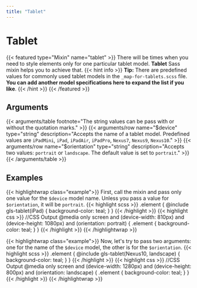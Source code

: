 ```yaml
---
title: "Tablet"
---
```


# Tablet

{{< featured type="Mixin" name="tablet" >}}
There will be times when you need to style elements only for one particular tablet model. **Tablet** Sass mixin helps you to achieve that.
{{< hint info >}}
**Tip:** There are predefined values for commonly used tablet models in the `_map-for-tablets.scss` file. **You can add another model specifications here to expand the list if you like**.
{{< /hint >}}
{{< /featured >}}

## Arguments

{{< arguments/table footnote="The string values can be pass with or without the quotation marks." >}}
    {{< arguments/row name="$device" type="string" description="Accepts the name of a tablet model. Predefined values are `iPadMini`, `iPad`, `iPadAir`, `iPadPro`, `Nexus7`, `Nexus9`, `Nexus10`." >}}
    {{< arguments/row name="$orientation" type="string" description="Accepts two values: `portrait` or `landscape`. The default value is set to `portrait`." >}}
{{< /arguments/table >}}

## Examples

{{< highlightwrap class="example">}}
First, call the mixin and pass only one value for the `$device` model name. Unless you pass a value for `$orientation`, it will be `portrait`.
{{< highlight scss >}}
.element {
    @include gls-tablet(iPad) {
        background-color: teal;
    }
}
{{< /highlight >}}
{{< highlight css >}}
//CSS Output
@media only screen and (device-width: 810px) and (device-height: 1080px) and (orientation: portrait) {
    .element {
        background-color: teal;
    }
}
{{< /highlight >}}
{{< /highlightwrap >}}

{{< highlightwrap class="example">}}
Now, let's try to pass two arguments: one for the name of the `$device` model, the other is for the `$orientation`.
{{< highlight scss >}}
.element {
    @include gls-tablet(Nexus10, landscape) {
        background-color: teal;
    }
}
{{< /highlight >}}
{{< highlight css >}}
//CSS Output
@media only screen and (device-width: 1280px) and (device-height: 800px) and (orientation: landscape) {
    .element {
        background-color: teal;
    }
}
{{< /highlight >}}
{{< /highlightwrap >}}


